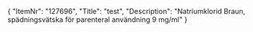 {
  "ItemNr": "127696",
  "Title": "test",
  "Description": "Natriumklorid Braun, spädningsvätska för parenteral användning 9 mg/ml"
}